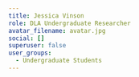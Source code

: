 ```yaml
---
title: Jessica Vinson
role: DLA Undergraduate Researcher
avatar_filename: avatar.jpg
social: []
superuser: false
user_groups:
  - Undergraduate Students
---
```

